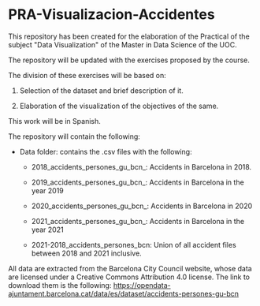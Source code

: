 # PRA-Visualizacion-Accidentes
This repository has been created for the elaboration of the Practical of the subject "Data Visualization" of the Master in Data Science of the UOC.

The repository will be updated with the exercises proposed by the course.

The division of these exercises will be based on:

1. Selection of the dataset and brief description of it.

2. Elaboration of the visualization of the objectives of the same.

This work will be in Spanish.

The repository will contain the following:

- Data folder: contains the .csv files with the following:
 
    * 2018_accidents_persones_gu_bcn_: Accidents in Barcelona in 2018.

    * 2019_accidents_persones_gu_bcn_: Accidents in Barcelona in the year 2019

    * 2020_accidents_persones_gu_bcn_: Accidents in Barcelona in 2020

    * 2021_accidents_persones_gu_bcn_: Accidents in Barcelona in the year 2021

    * 2021-2018_accidents_persones_bcn: Union of all accident files between 2018 and 2021 inclusive.

All data are extracted from the Barcelona City Council website, whose data are licensed under a Creative Commons Attribution 4.0 license. The link to download them is the following: https://opendata-ajuntament.barcelona.cat/data/es/dataset/accidents-persones-gu-bcn
